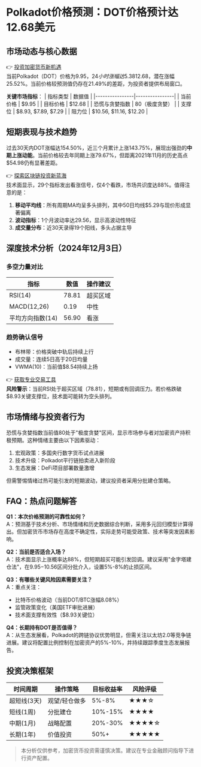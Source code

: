 # Polkadot价格预测：DOT价格预计达12.68美元

## 市场动态与核心数据

👉 [投资加密货币新机遇](https://bit.ly/okx_welcome)  
当前Polkadot（DOT）价格为$9.95，24小时涨幅达5.38%，市场情绪呈现**看涨**态势。根据最新技术分析，DOT预计将在未来5天内上涨至$12.68，潜在涨幅25.52%。当前价格较预测值仍存在21.49%的差距，为投资者提供布局窗口。

**关键市场指标**：
| 指标类型       | 数据值         |
|----------------|----------------|
| 当前价格       | $9.95          |
| 目标价格       | $12.68         |
| 恐慌与贪婪指数 | 80（极度贪婪）  |
| 支撑位         | $8.93, $7.89, $7.29 |
| 阻力位         | $10.56, $11.16, $12.20 |

## 短期表现与技术趋势

过去30天内DOT涨幅达154.50%，近三个月累计上涨143.75%，展现出强劲的**中期上涨动能**。当前价格较去年同期上涨79.67%，但距离2021年11月的历史高点$54.98仍有显著差距。

👉 [探索区块链投资新蓝海](https://bit.ly/okx_welcome)  
技术面显示，29个指标发出看涨信号，仅4个看跌，市场共识度达88%。值得注意的是：
1. **移动平均线**：所有周期MA均呈多头排列，其中50日均线$5.29与现价形成显著偏离
2. **波动指标**：1个月波动率达29.56，显示高波动性特征
3. **成交量分布**：近30天录得19个阳线，多头占据主导

## 深度技术分析（2024年12月3日）

### 多空力量对比
| 指标             | 数值      | 操作建议 |
|------------------|-----------|----------|
| RSI(14)          | 78.81     | 超买区域 |
| MACD(12,26)      | 0.19      | 中性     |
| 平均方向指数(14) | 56.90     | 看涨     |

### 趋势确认信号
- 布林带：价格突破中轨后持续上行
- 成交量：连续5日高于20日均量
- VWMA(10)：当前值$8.54持续上扬

👉 [获取专业交易工具](https://bit.ly/okx_welcome)  
**风险警示**：当前RSI处于超买区域（78.81），短期或有回调压力。若价格跌破$8.93关键支撑位，技术面可能转为空头排列。

## 市场情绪与投资者行为

恐慌与贪婪指数当前值80处于"极度贪婪"区间，显示市场参与者对加密资产持积极预期。这种情绪主要由以下因素驱动：
1. 宏观政策：多国央行数字货币试点进展
2. 技术升级：Polkadot平行链拍卖进入新阶段
3. 生态发展：DeFi项目部署数量激增

但需警惕情绪过热可能引发的短期波动，建议投资者采用分批建仓策略。

## FAQ：热点问题解答

**Q1：本次价格预测的可靠性如何？**  
A：预测基于技术分析、市场情绪和历史数据综合判断，采用多元回归模型计算得出。但加密货币市场存在高度不确定性，实际走势可能受政策、技术等突发因素影响。

**Q2：当前是否适合入场？**  
A：技术面显示上涨概率达88%，但短期超买可能引发回调。建议采用"金字塔建仓法"，在$9.95-$10.56区间分批介入，设置5%-8%的止损区间。

**Q3：有哪些关键风险因素需要关注？**  
A：重点关注：
- 比特币价格波动（当前DOT/BTC涨幅8.08%）
- 监管政策变化（美国ETF审批进展）
- 技术面支撑有效性（$8.93关键位）

**Q4：长期持有DOT是否值得？**  
A：从生态发展看，Polkadot的跨链协议优势明显，但需关注以太坊2.0等竞争链进展。建议将配置比例控制在加密资产的5%-10%，并持续跟踪季度生态发展报告。

## 投资决策框架

| 时间周期 | 操作策略          | 目标收益率 | 风险评级 |
|----------|-------------------|------------|----------|
| 超短线(3天) | 观望/轻仓做多     | 5%-8%      | ★★★☆     |
| 短线(1周)   | 分批建仓          | 10%-15%    | ★★★★     |
| 中期(1月)   | 战略配置          | 20%-30%    | ★★★★☆    |
| 长期(1年)   | 价值投资          | 50%+       | ★★★★★    |

> 本分析仅供参考，加密货币投资需谨慎决策。建议在专业金融顾问指导下进行资产配置。